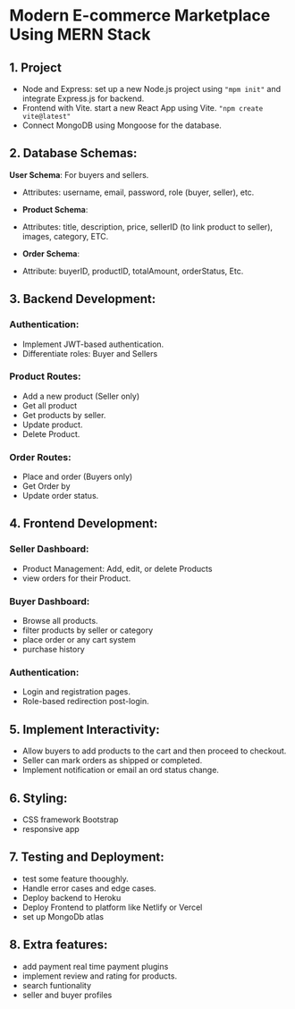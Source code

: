 # Modern E-commerce Marketplace Using MERN Stack

## 1. Project

- Node and Express: set up a new Node.js project using `"mpm init"` and integrate Express.js for backend.
- Frontend with Vite. start a new React App using Vite. `"npm create vite@latest"`
- Connect MongoDB using Mongoose for the database.

## 2. Database Schemas:

**User Schema**: For buyers and sellers.
- Attributes: username, email, password, role (buyer, seller), etc.

- **Product Schema**: 
- Attributes: title, description, price, sellerID (to link product to seller), images, category, ETC.

- **Order Schema**:
- Attribute: buyerID, productID, totalAmount, orderStatus, Etc.

## 3. Backend Development:

### Authentication:
- Implement JWT-based authentication.
- Differentiate roles: Buyer and Sellers

### Product Routes: 
- Add a new product (Seller only)
- Get all product
- Get products by seller.
- Update product.
- Delete Product.

### Order Routes:
- Place and order (Buyers only)
- Get Order by 
- Update order status.

## 4. Frontend Development:

### Seller Dashboard:
- Product Management: Add, edit, or delete Products
- view orders for their Product.

### Buyer Dashboard:
- Browse all products.
- filter products by seller or category
- place order or any cart system
- purchase history 

### Authentication:
- Login and registration pages.
- Role-based redirection post-login.

## 5. Implement Interactivity:
- Allow buyers to add products to the cart and then proceed to checkout.
- Seller can mark orders as shipped or completed.
- Implement notification or email an ord status change.

## 6. Styling:
- CSS framework Bootstrap
- responsive app

## 7. Testing and Deployment:
- test some feature thooughly.
- Handle error cases and edge cases.
- Deploy backend to Heroku
- Deploy Frontend to platform like Netlify or Vercel
- set up MongoDb atlas

## 8. Extra features:
- add payment real time payment plugins
- implement review and rating for products.
- search funtionality 
- seller and buyer profiles




